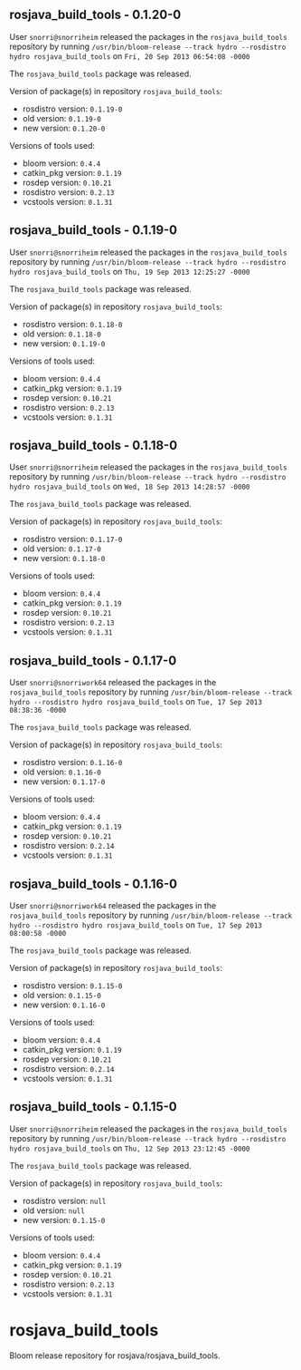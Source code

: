 ## rosjava_build_tools - 0.1.20-0

User `snorri@snorriheim` released the packages in the `rosjava_build_tools` repository by running `/usr/bin/bloom-release --track hydro --rosdistro hydro rosjava_build_tools` on `Fri, 20 Sep 2013 06:54:08 -0000`

The `rosjava_build_tools` package was released.

Version of package(s) in repository `rosjava_build_tools`:
- rosdistro version: `0.1.19-0`
- old version: `0.1.19-0`
- new version: `0.1.20-0`

Versions of tools used:
- bloom version: `0.4.4`
- catkin_pkg version: `0.1.19`
- rosdep version: `0.10.21`
- rosdistro version: `0.2.13`
- vcstools version: `0.1.31`


## rosjava_build_tools - 0.1.19-0

User `snorri@snorriheim` released the packages in the `rosjava_build_tools` repository by running `/usr/bin/bloom-release --track hydro --rosdistro hydro rosjava_build_tools` on `Thu, 19 Sep 2013 12:25:27 -0000`

The `rosjava_build_tools` package was released.

Version of package(s) in repository `rosjava_build_tools`:
- rosdistro version: `0.1.18-0`
- old version: `0.1.18-0`
- new version: `0.1.19-0`

Versions of tools used:
- bloom version: `0.4.4`
- catkin_pkg version: `0.1.19`
- rosdep version: `0.10.21`
- rosdistro version: `0.2.13`
- vcstools version: `0.1.31`


## rosjava_build_tools - 0.1.18-0

User `snorri@snorriheim` released the packages in the `rosjava_build_tools` repository by running `/usr/bin/bloom-release --track hydro --rosdistro hydro rosjava_build_tools` on `Wed, 18 Sep 2013 14:28:57 -0000`

The `rosjava_build_tools` package was released.

Version of package(s) in repository `rosjava_build_tools`:
- rosdistro version: `0.1.17-0`
- old version: `0.1.17-0`
- new version: `0.1.18-0`

Versions of tools used:
- bloom version: `0.4.4`
- catkin_pkg version: `0.1.19`
- rosdep version: `0.10.21`
- rosdistro version: `0.2.13`
- vcstools version: `0.1.31`


## rosjava_build_tools - 0.1.17-0

User `snorri@snorriwork64` released the packages in the `rosjava_build_tools` repository by running `/usr/bin/bloom-release --track hydro --rosdistro hydro rosjava_build_tools` on `Tue, 17 Sep 2013 08:38:36 -0000`

The `rosjava_build_tools` package was released.

Version of package(s) in repository `rosjava_build_tools`:
- rosdistro version: `0.1.16-0`
- old version: `0.1.16-0`
- new version: `0.1.17-0`

Versions of tools used:
- bloom version: `0.4.4`
- catkin_pkg version: `0.1.19`
- rosdep version: `0.10.21`
- rosdistro version: `0.2.14`
- vcstools version: `0.1.31`


## rosjava_build_tools - 0.1.16-0

User `snorri@snorriwork64` released the packages in the `rosjava_build_tools` repository by running `/usr/bin/bloom-release --track hydro --rosdistro hydro rosjava_build_tools` on `Tue, 17 Sep 2013 08:00:58 -0000`

The `rosjava_build_tools` package was released.

Version of package(s) in repository `rosjava_build_tools`:
- rosdistro version: `0.1.15-0`
- old version: `0.1.15-0`
- new version: `0.1.16-0`

Versions of tools used:
- bloom version: `0.4.4`
- catkin_pkg version: `0.1.19`
- rosdep version: `0.10.21`
- rosdistro version: `0.2.14`
- vcstools version: `0.1.31`


## rosjava_build_tools - 0.1.15-0

User `snorri@snorriheim` released the packages in the `rosjava_build_tools` repository by running `/usr/bin/bloom-release --track hydro --rosdistro hydro rosjava_build_tools` on `Thu, 12 Sep 2013 23:12:45 -0000`

The `rosjava_build_tools` package was released.

Version of package(s) in repository `rosjava_build_tools`:
- rosdistro version: `null`
- old version: `null`
- new version: `0.1.15-0`

Versions of tools used:
- bloom version: `0.4.4`
- catkin_pkg version: `0.1.19`
- rosdep version: `0.10.21`
- rosdistro version: `0.2.13`
- vcstools version: `0.1.31`


rosjava_build_tools
===================

Bloom release repository for rosjava/rosjava_build_tools.
